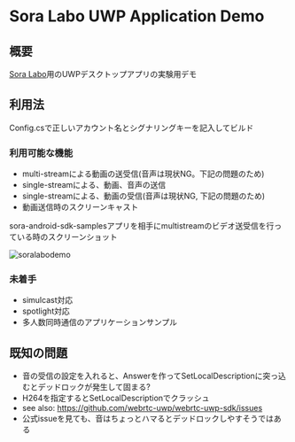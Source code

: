 # Sora Labo UWP Application Demo

## 概要

[Sora Labo](https://sora-labo.shiguredo.jp/)用のUWPデスクトップアプリの実験用デモ

## 利用法

Config.csで正しいアカウント名とシグナリングキーを記入してビルド

### 利用可能な機能

- multi-streamによる動画の送受信(音声は現状NG。下記の問題のため)
- single-streamによる、動画、音声の送信
- single-streamによる、動画の受信(音声は現状NG, 下記の問題のため)
- 動画送信時のスクリーンキャスト

sora-android-sdk-samplesアプリを相手にmultistreamのビデオ送受信を行っている時のスクリーンショット

![soralabodemo](https://user-images.githubusercontent.com/30877/70138644-06baba80-16d4-11ea-9669-ebcb877af93a.png)

### 未着手

- simulcast対応
- spotlight対応
- 多人数同時通信のアプリケーションサンプル

## 既知の問題

- 音の受信の設定を入れると、Answerを作ってSetLocalDescriptionに突っ込むとデッドロックが発生して固まる?
- H264を指定するとSetLocalDescriptionでクラッシュ
- see also: https://github.com/webrtc-uwp/webrtc-uwp-sdk/issues
- 公式issueを見ても、音はちょっとハマるとデッドロックしやすそうではある
